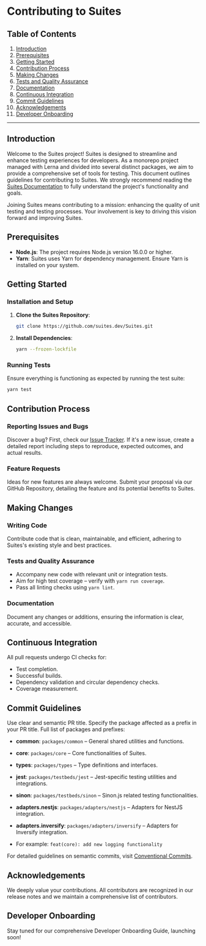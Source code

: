 # Contributing to Suites

## Table of Contents

1. [Introduction](#introduction)
2. [Prerequisites](#prerequisites)
3. [Getting Started](#getting-started)
4. [Contribution Process](#contribution-process)
5. [Making Changes](#making-changes)
6. [Tests and Quality Assurance](#tests-and-quality-assurance)
7. [Documentation](#documentation)
8. [Continuous Integration](#continuous-integration)
9. [Commit Guidelines](#commit-guidelines)
10. [Acknowledgements](#acknowledgements)
11. [Developer Onboarding](#developer-onboarding)

---

## Introduction

Welcome to the Suites project! Suites is designed to streamline and enhance testing experiences for developers. As a
monorepo project managed with Lerna and divided into several distinct packages, we aim to provide a comprehensive set of
tools for testing. This document outlines guidelines for contributing to Suites. We strongly recommend reading
the [Suites Documentation](https://suites.dev) to fully understand the project's functionality and goals.

Joining Suites means contributing to a mission: enhancing the quality of unit testing and testing processes. Your
involvement is key to driving this vision forward and improving Suites.

## Prerequisites

- **Node.js**: The project requires Node.js version 16.0.0 or higher.
- **Yarn**: Suites uses Yarn for dependency management. Ensure Yarn is installed on your system.

## Getting Started

### Installation and Setup

1. **Clone the Suites Repository**:
    ```bash
    git clone https://github.com/suites.dev/Suites.git
    ```
2. **Install Dependencies**:
    ```bash
    yarn --frozen-lockfile
    ```

### Running Tests

Ensure everything is functioning as expected by running the test suite:

```bash
yarn test
```

## Contribution Process

### Reporting Issues and Bugs

Discover a bug? First, check our [Issue Tracker](https://github.com/suites.dev/Suites/issues). If it's a new issue,
create a detailed report including steps to reproduce, expected outcomes, and actual results.

### Feature Requests

Ideas for new features are always welcome. Submit your proposal via our GitHub Repository, detailing the feature and its
potential benefits to Suites.

## Making Changes

### Writing Code

Contribute code that is clean, maintainable, and efficient, adhering to Suites's existing style and best practices.

### Tests and Quality Assurance

- Accompany new code with relevant unit or integration tests.
- Aim for high test coverage – verify with `yarn run coverage`.
- Pass all linting checks using `yarn lint`.

### Documentation

Document any changes or additions, ensuring the information is clear, accurate, and accessible.

## Continuous Integration

All pull requests undergo CI checks for:

- Test completion.
- Successful builds.
- Dependency validation and circular dependency checks.
- Coverage measurement.

## Commit Guidelines

Use clear and semantic PR title. Specify the package affected as a prefix in your PR title. Full list of packages and
prefixes:

- **common**: `packages/common` – General shared utilities and functions.
- **core**: `packages/core` – Core functionalities of Suites.
- **types**: `packages/types` – Type definitions and interfaces.
- **jest**: `packages/testbeds/jest` – Jest-specific testing utilities and integrations.
- **sinon**: `packages/testbeds/sinon` – Sinon.js related testing functionalities.
- **adapters.nestjs**: `packages/adapters/nestjs` – Adapters for NestJS integration.
- **adapters.inversify**: `packages/adapters/inversify` – Adapters for Inversify integration.

- For example: `feat(core): add new logging functionality`

For detailed guidelines on semantic commits,
visit [Conventional Commits](https://www.conventionalcommits.org/en/v1.0.0/#summary).

## Acknowledgements

We deeply value your contributions. All contributors are recognized in our release notes and we maintain a comprehensive
list of contributors.

## Developer Onboarding

Stay tuned for our comprehensive Developer Onboarding Guide, launching soon!
